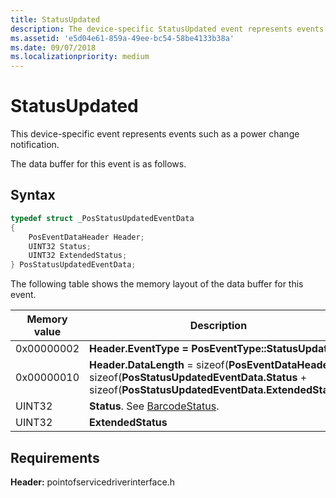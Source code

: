 ```yaml
---
title: StatusUpdated
description: The device-specific StatusUpdated event represents events such as a power change notification.
ms.assetid: 'e5d04e61-859a-49ee-bc54-58be4133b38a'
ms.date: 09/07/2018
ms.localizationpriority: medium
---
```


# StatusUpdated

This device-specific event represents events such as a power change notification.

The data buffer for this event is as follows.

## Syntax

```cpp
typedef struct _PosStatusUpdatedEventData
{
    PosEventDataHeader Header;
    UINT32 Status;
    UINT32 ExtendedStatus;
} PosStatusUpdatedEventData;
```

The following table shows the memory layout of the data buffer for this event.

| Memory value    | Description |
|-----------------| -------------------------------------------|
| 0x00000002 | **Header.EventType = PosEventType::StatusUpdated**  |
| 0x00000010 | **Header.DataLength** = sizeof(**PosEventDataHeader**) + sizeof(**PosStatusUpdatedEventData.Status** + sizeof(**PosStatusUpdatedEventData.ExtendedStatus**) |
| UINT32     | **Status**. See [BarcodeStatus](https://docs.microsoft.com/windows-hardware/drivers/ddi/pointofservicecommontypes/ne-pointofservicecommontypes-_barcodestatus).   |
| UINT32     | **ExtendedStatus** |

## Requirements

**Header:** pointofservicedriverinterface.h
